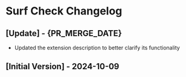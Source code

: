 # Surf Check Changelog

## [Update] - {PR_MERGE_DATE}

- Updated the extension description to better clarify its functionality

## [Initial Version] - 2024-10-09